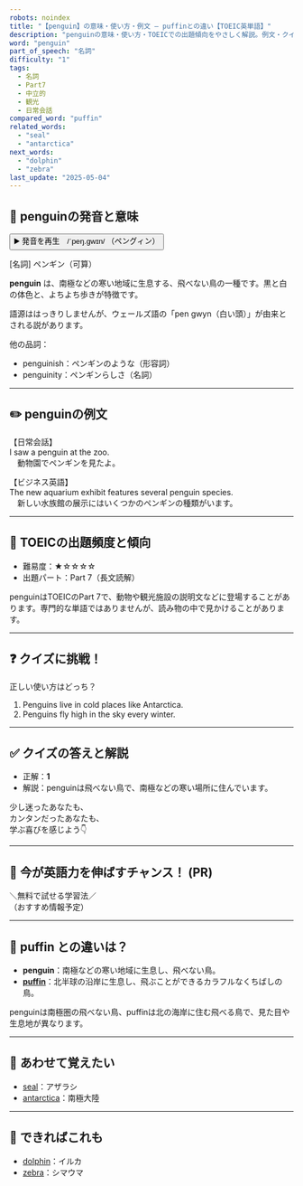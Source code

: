 ```yaml
---
robots: noindex
title: "【penguin】の意味・使い方・例文 ― puffinとの違い【TOEIC英単語】"
description: "penguinの意味・使い方・TOEICでの出題傾向をやさしく解説。例文・クイズ付きでpuffinとの違いもわかりやすく学べます。"
word: "penguin"
part_of_speech: "名詞"
difficulty: "1"
tags:
  - 名詞
  - Part7
  - 中立的
  - 観光
  - 日常会話
compared_word: "puffin"
related_words:
  - "seal"
  - "antarctica"
next_words:
  - "dolphin"
  - "zebra"
last_update: "2025-05-04"
---
```


## 🔰 penguinの発音と意味

<button class="play-audio" onclick="playTTS('penguin')">
  <span class="play-audio-main">
    ▶️ 発音を再生　/ˈpeŋ.ɡwɪn/
  </span>
  <span class="play-audio-sub">
    （ペングィン）
  </span>
</button>

[名詞] ペンギン（可算）

**penguin** は、南極などの寒い地域に生息する、飛べない鳥の一種です。黒と白の体色と、よちよち歩きが特徴です。

語源ははっきりしませんが、ウェールズ語の「pen gwyn（白い頭）」が由来とされる説があります。

他の品詞：  
- penguinish：ペンギンのような（形容詞）
- penguinity：ペンギンらしさ（名詞）

---

## ✏️ penguinの例文

【日常会話】  
I saw a penguin at the zoo.  
　動物園でペンギンを見たよ。

【ビジネス英語】  
The new aquarium exhibit features several penguin species.  
　新しい水族館の展示にはいくつかのペンギンの種類がいます。

---

## 🎯 TOEICの出題頻度と傾向

- 難易度：★☆☆☆☆
- 出題パート：Part 7（長文読解）

penguinはTOEICのPart 7で、動物や観光施設の説明文などに登場することがあります。専門的な単語ではありませんが、読み物の中で見かけることがあります。

---

## ❓ クイズに挑戦！

正しい使い方はどっち？

1. Penguins live in cold places like Antarctica.  
2. Penguins fly high in the sky every winter.

---

## ✅ クイズの答えと解説

- 正解：**1**
- 解説：penguinは飛べない鳥で、南極などの寒い場所に住んでいます。

少し迷ったあなたも、  
カンタンだったあなたも、  
学ぶ喜びを感じよう👇️

---

## 🚀 今が英語力を伸ばすチャンス！ (PR)

<div class="info-center">
＼無料で試せる学習法／<br>  
（おすすめ情報予定）
</div>

---

## 🤔  puffin との違いは？

- **penguin**：南極などの寒い地域に生息し、飛べない鳥。
- **[puffin](/word/puffin/)**：北半球の沿岸に生息し、飛ぶことができるカラフルなくちばしの鳥。

penguinは南極圏の飛べない鳥、puffinは北の海岸に住む飛べる鳥で、見た目や生息地が異なります。

---

## 🧩 あわせて覚えたい

- [seal](/word/seal/)：アザラシ
- [antarctica](/word/antarctica/)：南極大陸

---

## 📖 できればこれも

- [dolphin](/word/dolphin/)：イルカ
- [zebra](/word/zebra/)：シマウマ

<!-- cvid: aid32_bid02 -->
